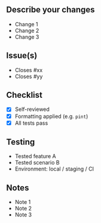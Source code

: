 ## Describe your changes

- Change 1
- Change 2
- Change 3

## Issue(s)

- Closes #xx
- Closes #yy

## Checklist

- [x] Self-reviewed
- [x] Formatting applied (e.g. `pint`)
- [x] All tests pass

## Testing

- Tested feature A
- Tested scenario B
- Environment: local / staging / CI

## Notes

- Note 1
- Note 2
- Note 3
